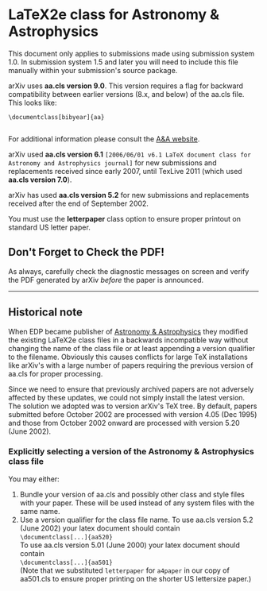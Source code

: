 # LaTeX2e class for Astronomy & Astrophysics

This document only applies to submissions made using submission system 1.0. In submission system 1.5 and later you will need to include this file manually within your submission's source package.

arXiv uses **aa.cls version 9.0**. This version requires a flag for
backward compatibility between earlier versions (8.x, and below) of the
aa.cls file. This looks like:

``` 
\documentclass[bibyear]{aa}
  
```

For additional information please consult the [A\&A
website](http://www.aanda.org/author-information/latex-issues/texnical-background-information).

arXiv used **aa.cls version 6.1** `[2006/06/01 v6.1 LaTeX document class
for Astronomy and Astrophysics journal]` for new submissions and
replacements received since early 2007, until TexLive 2011 (which used
**aa.cls version 7.0**).

arXiv has used **aa.cls version 5.2** for new submissions and
replacements received after the end of September 2002.

You must use the **letterpaper** class option to ensure proper printout
on standard US letter paper.



## Don't Forget to Check the PDF\!

As always, carefully check the diagnostic messages on screen and
<span class="note">verify the PDF generated by arXiv *before* the paper
is announced</span>.

-----

## Historical note

When EDP became publisher of [Astronomy &
Astrophysics](http://www.edpsciences.org/aa/) they modified the existing
LaTeX2e class files in a backwards incompatible way without changing the
name of the class file or at least appending a version qualifier to the
filename. Obviously this causes conflicts for large TeX installations
like arXiv's with a large number of papers requiring the previous
version of aa.cls for proper processing.

Since we need to ensure that previously archived papers are not
adversely affected by these updates, we could not simply install the
latest version. The solution we adopted was to version arXiv's TeX tree.
By default, papers submitted before October 2002 are processed with
version 4.05 (Dec 1995) and those from October 2002 onward are processed
with version 5.20 (June
2002).

### Explicitly selecting a version of the Astronomy & Astrophysics class file

You may either:

1.  Bundle your version of aa.cls and possibly other class and style
    files with your paper. These will be used instead of any system
    files with the same name.
2.  Use a version qualifier for the class file name. To use aa.cls
    version 5.2 (June 2002) your latex document should contain  
    `\documentclass[...]{aa520}`  
    To use aa.cls version 5.01 (June 2000) your latex document should
    contain  
    `\documentclass[...]{aa501}`  
    (Note that we substituted `letterpaper` for `a4paper` in our copy of
    aa501.cls to ensure proper printing on the shorter US lettersize
    paper.)
